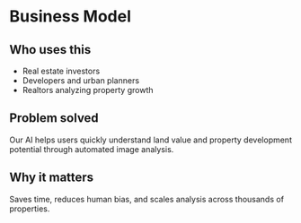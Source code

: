 # Business Model

## Who uses this
- Real estate investors  
- Developers and urban planners  
- Realtors analyzing property growth  

## Problem solved
Our AI helps users quickly understand land value and property development potential through automated image analysis.

## Why it matters
Saves time, reduces human bias, and scales analysis across thousands of properties.
